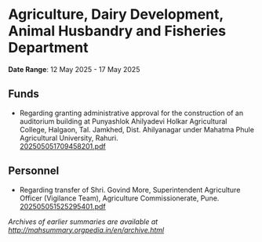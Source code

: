 # Agriculture, Dairy Development, Animal Husbandry and Fisheries Department

**Date Range**: 12 May 2025 - 17 May 2025


## Funds
- Regarding granting administrative approval for the construction of an auditorium building at Punyashlok Ahilyadevi Holkar Agricultural College, Halgaon, Tal. Jamkhed, Dist. Ahilyanagar under Mahatma Phule Agricultural University, Rahuri.\
  [202505051709458201.pdf](https://gr.maharashtra.gov.in/Site/Upload/Government%20Resolutions/English/202505051709458201.pdf)

## Personnel
- Regarding transfer of Shri. Govind More, Superintendent Agriculture Officer (Vigilance Team), Agriculture Commissionerate, Pune.\
  [202505051525295401.pdf](https://gr.maharashtra.gov.in/Site/Upload/Government%20Resolutions/English/202505051525295401.pdf)


*Archives of earlier summaries are available at http://mahsummary.orgpedia.in/en/archive.html*
